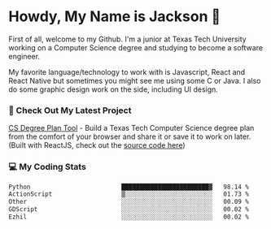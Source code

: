 # Howdy, My Name is Jackson 🤠

First of all, welcome to my Github. I'm a junior at Texas Tech University working on a Computer Science degree and studying to become a software engineer.

My favorite language/technology to work with is Javascript, React and React Native but sometimes you might see me using some C or Java.
I also do some graphic design work on the side, including UI design.

### 🔨 Check Out My Latest Project
[CS Degree Plan Tool](https://csplan.jaxcksn.dev/) - Build a Texas Tech Computer Science degree plan from the comfort of your browser and share it or save it to work on later. (Built with ReactJS, check out the [source code here](https://github.com/jaxcksn/CompSciDegreePlan))

<!---
jaxcksn/jaxcksn is a ✨ special ✨ repository because its `README.md` (this file) appears on your GitHub profile.
You can click the Preview link to take a look at your changes.
--->

### 💻 My Coding Stats
<!--START_SECTION:waka-->

```txt
Python                         ████████████████████████▓   98.14 %
ActionScript                   ▒░░░░░░░░░░░░░░░░░░░░░░░░   01.73 %
Other                          ░░░░░░░░░░░░░░░░░░░░░░░░░   00.09 %
GDScript                       ░░░░░░░░░░░░░░░░░░░░░░░░░   00.02 %
Ezhil                          ░░░░░░░░░░░░░░░░░░░░░░░░░   00.02 %
```

<!--END_SECTION:waka-->
